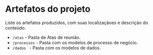 # Artefatos do projeto

Liste os artefatos produzidos, com suas localizaçãoes e descrição do conteúdo.


* `/atas` - Pasta de Atas de reunião.
* `/processos` - Pasta com os modelos de processo de negócio.
* `/dados ` - Pasta com os modelos de dados.

